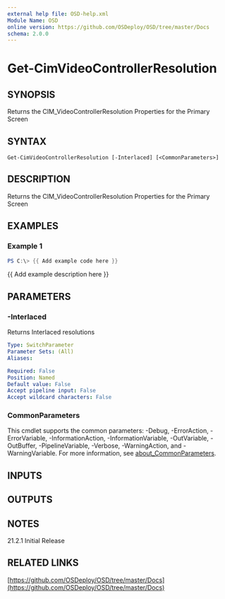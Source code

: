 ```yaml
---
external help file: OSD-help.xml
Module Name: OSD
online version: https://github.com/OSDeploy/OSD/tree/master/Docs
schema: 2.0.0
---
```


# Get-CimVideoControllerResolution

## SYNOPSIS
Returns the CIM_VideoControllerResolution Properties for the Primary Screen

## SYNTAX

```
Get-CimVideoControllerResolution [-Interlaced] [<CommonParameters>]
```

## DESCRIPTION
Returns the CIM_VideoControllerResolution Properties for the Primary Screen

## EXAMPLES

### Example 1
```powershell
PS C:\> {{ Add example code here }}
```

{{ Add example description here }}

## PARAMETERS

### -Interlaced
Returns Interlaced resolutions

```yaml
Type: SwitchParameter
Parameter Sets: (All)
Aliases:

Required: False
Position: Named
Default value: False
Accept pipeline input: False
Accept wildcard characters: False
```

### CommonParameters
This cmdlet supports the common parameters: -Debug, -ErrorAction, -ErrorVariable, -InformationAction, -InformationVariable, -OutVariable, -OutBuffer, -PipelineVariable, -Verbose, -WarningAction, and -WarningVariable. For more information, see [about_CommonParameters](http://go.microsoft.com/fwlink/?LinkID=113216).

## INPUTS

## OUTPUTS

## NOTES
21.2.1  Initial Release

## RELATED LINKS

[https://github.com/OSDeploy/OSD/tree/master/Docs](https://github.com/OSDeploy/OSD/tree/master/Docs)

